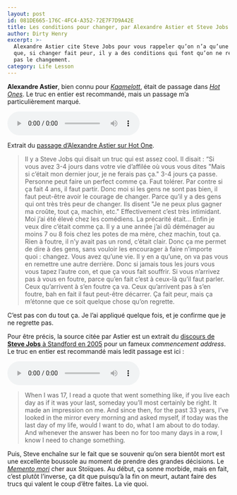 ```yaml
---
layout: post
id: 081DE665-176C-4FC4-A352-72E7F7D9A42E
title: Les conditions pour changer, par Alexandre Astier et Steve Jobs
author: Dirty Henry
excerpt: >-
  Alexandre Astier cite Steve Jobs pour vous rappeler qu’on n’a qu’une vie et
  que, si changer fait peur, il y a des conditions qui font qu’on ne regrettera
  pas le changement.
category: Life Lesson
---
```


**Alexandre Astier**, bien connu pour [_Kaamelott_][3], était de passage dans
[_Hot Ones_][4]. Le truc en entier est recommandé, mais un passage m’a
particulièrement marqué.

<audio controls>
  <source src="/assets/audio/astier-changez.mp3" type="audio/mpeg">
  Your browser does not support the audio element.
</audio>

Extrait du [passage d’Alexandre Astier sur Hot One][1].

> Il y a Steve Jobs qui disait un truc qui est assez cool. Il disait : “Si vous
> avez 3-4 jours dans votre vie d’affilée où vous vous dites "Mais si c’était
> mon dernier jour, je ne ferais pas ça." 3-4 jours ça passe. Personne peut
> faire un perfect comme ça. Faut tolérer. Par contre si ça fait 4 ans, il faut
> partir. Donc moi si les gens ne sont pas bien, il faut peut-être avoir le
> courage de changer. Parce qu’il y a des gens qui ont très très peur de
> changer. Ils disent "Je ne peux plus gagner ma croûte, tout ça, machin, etc."
> Effectivement c’est très intimidant. Moi j’ai été élevé chez les comédiens. La
> précarité était… Enfin je veux dire c’était comme ça. Il y a une année j’ai dû
> déménager au moins 7 ou 8 fois chez les potes de ma mère, chez machin, tout
> ça. Rien à foutre, il n’y avait pas un rond, c’était clair. Donc ça me permet
> de dire à des gens, sans vouloir les encourager à faire n’importe quoi :
> changez. Vous avez qu’une vie. Il y en a qu’une, on va pas vous en remettre
> une autre derrière. Donc si jamais tous les jours vous vous tapez l’autre con,
> et que ça vous fait souffrir. Si vous n’arrivez pas à vous en foutre, parce
> qu’en fait c’est à ceux-là qu’il faut parler. Ceux qu’arrivent à s’en foutre
> ça va. Ceux qu’arrivent pas à s’en foutre, bah en fait il faut peut-être
> décarrer. Ça fait peur, mais ça m’étonne que ce soit quelque chose qu’on
> regrette.

C’est pas con du tout ça. Je l’ai appliqué quelque fois, et je confirme que je
ne regrette pas.

Pour être précis, la source citée par Astier est un extrait du [discours de
**Steve Jobs** à Standford en 2005][2] pour un fameux _commencement address_. Le
truc en entier est recommandé mais ledit passage est ici :

<audio controls>
  <source src="/assets/audio/steve-jobs-change.mp3" type="audio/mpeg">
  Your browser does not support the audio element.
</audio>

> When I was 17, I read a quote that went something like, if you live each day
> as if it was your last, someday you’ll most certainly be right. It made an
> impression on me. And since then, for the past 33 years, I’ve looked in the
> mirror every morning and asked myself, if today was the last day of my life,
> would I want to do, what I am about to do today. And whenever the answer has
> been no for too many days in a row, I know I need to change something.

Puis, Steve enchaîne sur le fait que se souvenir qu’on sera bientôt mort est une
excellente boussole au moment de prendre des grandes décisions. Le [_Memento
mori_][5] cher aux Stoïques. Au début, ça sonne morbide, mais en fait, c’est
plutôt l’inverse, ça dit que puisqu’à la fin on meurt, autant faire des trucs
qui valent le coup d’être faites. La vie quoi.

[1]:
  https://www.youtube.com/watch?v=YyalpipMTO0
  "HOT ONES : Alexandre Astier a hacké le concept"
[2]:
  https://youtu.be/UF8uR6Z6KLc?t=544&si=IqIaaoaRM_GAf4kD
  "Steve Jobs' 2005 Stanford Commencement Address"
[3]:
  https://letterboxd.com/film/kaamelott-the-first-chapter/
  "Kaamelott: The First Chapter"
[4]:
  https://www.youtube.com/watch?v=YyalpipMTO0
  "HOT ONES : Alexandre Astier a hacké le concept"
[5]: https://fr.wikipedia.org/wiki/Memento_mori
